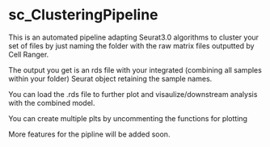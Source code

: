 # sc_ClusteringPipeline

This is an automated pipeline adapting Seurat3.0 algorithms to cluster your set of files by just naming the folder
with the raw matrix files outputted by Cell Ranger.

The output you get is an rds file with your integrated (combining all samples within your folder) Seurat object retaining the sample names.

You can load the .rds file to further plot and visaulize/downstream analysis with the combined model.

You can create multiple plts by uncommenting the functions for plotting

More features for the pipline will be added soon.

